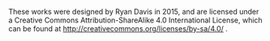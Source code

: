 These works were designed by Ryan Davis in 2015, and are licensed under a Creative Commons Attribution-ShareAlike 4.0 International License, which can be found 
at http://creativecommons.org/licenses/by-sa/4.0/ . 
